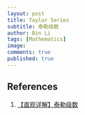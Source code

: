 ```yaml
---
layout: post
title: Taylor Series
subtitle: 泰勒级数
author: Bin Li
tags: [Mathematics]
image: 
comments: true
published: true
---
```


## References
1. [【直观详解】泰勒级数](https://charlesliuyx.github.io/2018/02/16/%E3%80%90%E7%9B%B4%E8%A7%82%E8%AF%A6%E8%A7%A3%E3%80%91%E6%B3%B0%E5%8B%92%E7%BA%A7%E6%95%B0/)